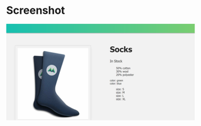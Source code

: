 # Screenshot

![L5 of the course, screenshot](https://github.com/AyushGupta51379/Web_Development/blob/master/Learning_Vue_js/vue_mastery/intro_to_vue3/L5_end/screenshot.PNG)
